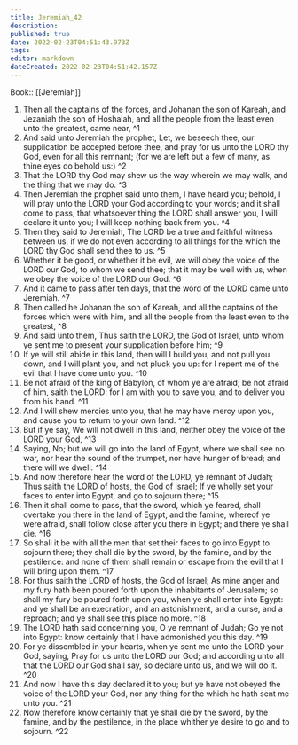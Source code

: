 ```yaml
---
title: Jeremiah_42
description: 
published: true
date: 2022-02-23T04:51:43.973Z
tags: 
editor: markdown
dateCreated: 2022-02-23T04:51:42.157Z
---
```


 Book:: [[Jeremiah]]
 1. Then all the captains of the forces, and Johanan the son of Kareah, and Jezaniah the son of Hoshaiah, and all the people from the least even unto the greatest, came near, ^1
 2. And said unto Jeremiah the prophet, Let, we beseech thee, our supplication be accepted before thee, and pray for us unto the LORD thy God, even for all this remnant; (for we are left but a few of many, as thine eyes do behold us:) ^2
 3. That the LORD thy God may shew us the way wherein we may walk, and the thing that we may do. ^3
 4. Then Jeremiah the prophet said unto them, I have heard you; behold, I will pray unto the LORD your God according to your words; and it shall come to pass, that whatsoever thing the LORD shall answer you, I will declare it unto you; I will keep nothing back from you. ^4
 5. Then they said to Jeremiah, The LORD be a true and faithful witness between us, if we do not even according to all things for the which the LORD thy God shall send thee to us. ^5
 6. Whether it be good, or whether it be evil, we will obey the voice of the LORD our God, to whom we send thee; that it may be well with us, when we obey the voice of the LORD our God. ^6
 7. And it came to pass after ten days, that the word of the LORD came unto Jeremiah. ^7
 8. Then called he Johanan the son of Kareah, and all the captains of the forces which were with him, and all the people from the least even to the greatest, ^8
 9. And said unto them, Thus saith the LORD, the God of Israel, unto whom ye sent me to present your supplication before him; ^9
 10. If ye will still abide in this land, then will I build you, and not pull you down, and I will plant you, and not pluck you up: for I repent me of the evil that I have done unto you. ^10
 11. Be not afraid of the king of Babylon, of whom ye are afraid; be not afraid of him, saith the LORD: for I am with you to save you, and to deliver you from his hand. ^11
 12. And I will shew mercies unto you, that he may have mercy upon you, and cause you to return to your own land. ^12
 13. But if ye say, We will not dwell in this land, neither obey the voice of the LORD your God, ^13
 14. Saying, No; but we will go into the land of Egypt, where we shall see no war, nor hear the sound of the trumpet, nor have hunger of bread; and there will we dwell: ^14
 15. And now therefore hear the word of the LORD, ye remnant of Judah; Thus saith the LORD of hosts, the God of Israel; If ye wholly set your faces to enter into Egypt, and go to sojourn there; ^15
 16. Then it shall come to pass, that the sword, which ye feared, shall overtake you there in the land of Egypt, and the famine, whereof ye were afraid, shall follow close after you there in Egypt; and there ye shall die. ^16
 17. So shall it be with all the men that set their faces to go into Egypt to sojourn there; they shall die by the sword, by the famine, and by the pestilence: and none of them shall remain or escape from the evil that I will bring upon them. ^17
 18. For thus saith the LORD of hosts, the God of Israel; As mine anger and my fury hath been poured forth upon the inhabitants of Jerusalem; so shall my fury be poured forth upon you, when ye shall enter into Egypt: and ye shall be an execration, and an astonishment, and a curse, and a reproach; and ye shall see this place no more. ^18
 19. The LORD hath said concerning you, O ye remnant of Judah; Go ye not into Egypt: know certainly that I have admonished you this day. ^19
 20. For ye dissembled in your hearts, when ye sent me unto the LORD your God, saying, Pray for us unto the LORD our God; and according unto all that the LORD our God shall say, so declare unto us, and we will do it. ^20
 21. And now I have this day declared it to you; but ye have not obeyed the voice of the LORD your God, nor any thing for the which he hath sent me unto you. ^21
 22. Now therefore know certainly that ye shall die by the sword, by the famine, and by the pestilence, in the place whither ye desire to go and to sojourn. ^22

